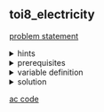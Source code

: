 ## toi8_electricity
[problem statement](https://programming.in.th/tasks/toi8_electricity)

<details>
  <summary>hints</summary>
  <ul>
    <details>
      <summary>hint 1</summary>
      <p>minimize ค่าใช้จ่ายรวม</p>
    </details>
    <details>
      <summary>hint 1.5</summary>
      <p>dynamic programming</p>
    </details>
    <details>
      <summary>hint 2</summary>
      <p>range minimum</p>
    </details>
  </ul>
</details>

<details>
  <summary>prerequisites</summary>
  <ul>
    <li>Dynamic programming</li>
    <li>multiset</li>
    <li>segment tree</li>
    <li>sliding window minimum
      <ul>
        <li>deque</li>
      </ul>
    </li>
  </ul>
</details>

<details>
  <summary>variable definition</summary>
  <p>$N$ - จำนวนแปลงที่ดิน</p>
  <p>$P_i$ - ราคาที่ของแปลง $i$</p>
</details>

<details>
  <summary>solution</summary>
  <p>โจทย์ข้อนี้ให้เราในซื้อที่ดินเพื่อใช้ส่งกระแสไฟ้าจากที่ดิน 1 ไป ที่ดิน $N$ โดยมีเงื่อนไขว่าสถานีที่ติดกันต้องห่างกันไม่เกิน $k$ โดยเราสามารถแก้ด้วย dynamic programming ได้
  <ins>โดยเราจะนิยาม $dp(i)$ เป็นค่าใช้จ่ายน้อยที่สุดในการทำการส่งกระแสไฟฟ้าจากสถานีในที่ดิน 1 ไป สถานีในที่ดิน $i$ โดยระหว่างสถานีใดๆที่ติดกันมีระยะห่าง ≤ $k$</ins> <br>โดย base case ของเราก็คือ $dp(1) = P_1$ และมี recurrence คือ $dp(i) = min(\{dp(j) + P_i\}); \ max(1, \ i-k) ≤ j  < i$ <br>และคำตอบก็คือ $dp(n)$. ซึ่งถ้าเราทำการ loop ปกติจะมี $TC = O(N^2)$ ซึ่งยังไม่ทันภายในเวลาที่กำหนด</p>
  <p align="center"><video src="https://github.com/user-attachments/assets/eb408c30-fded-416b-a4f6-cc40c4880a3b" width="600" autoplay></video></p>
  <details>
    <summary>Deque Sol $(O(N))$</summary>
    <p>เราสามารถ simulate sliding window ได้ด้วย double-ended queue (<code>std::deque</code>) เนื่องจากการ slide ก็เหมือนกับการลบตัวหัว queue แล้วเพิ่มตัวใหม่ เราก็สามารถทำการ <code>pop_front</code> และ <code>push_back</code> ได้ปัญหาก็เหลือว่าเราจะหา minimum ใน deque ยังไงให้เร็ว ซึ่งเราทำได้โดยทำให้ deque เป็น monotonic deque ที่เก็บค่าเรียงจากน้อยไปมาก โดยเราจะทำการ check จากหลังมาหน้าโดยการเปรียบเทียบตัวใน deque กับตัวที่เราจะใส่ ($x$) ถ้า <code>dq.back() >= x</code> เราจะ  <code>pop_back</code> ทำไปเรื่อยจนกว่า <code>dq.back() < x</code> หรือ deque ว่าง. ถ้าเราทำแบบนี้เราจะทำให้ deque เรียงจากน้อยมามาก </p>
    <details>
      <summary>เหตุผลที่เราทำแบบนี้ได้</summary>
      <p>เราอยู่อยู่แล้วว่า element ที่อยู่ใน deque ($x_j$)  มาจาก index $j$ โดยที่ $j < i$ เมื่อให้ $x_i$ เป็น element ที่มาจาก index $i$. ถ้าค่าของ $x_j ≥ x_i$ ก็ไม่มีประโยชน์ที่จะเก็บ $x_j$ ไว้ใน deque เนื่องจาก $x_i$ น้อยกว่า แล้วถ้าในอนาคตมีช่วงที่อาจใช้คำตอบจาก $j$ เราก็สามารถใช้คำตอบจาก $i$ ได้เพราะว่าถ้าช่วงครอบ $j$ ยังไงก็ต้องครอบ $i$ เนื่องจาก $i > j$</p>
    </details>
    <p>TC = $O(N)$ เนื่องจาก element แต่ละตัวถูกใส่เข้า deque และนำออกไม่เกินอย่างละ 1 ครั้ง</p>
    <p>เราจะใช้ monotonic deque นี้ในการช่วยหา $dp(j)$ โดยที่ $i-k ≤ j < i$ เพื่อหาคำตอบ $dp(i)$ โดยเราจะใช้ deque เก็บ indices</p>
    <ol>
      <li>ลบตัวที่ออกนอก window: <br><code>while(!DQ.empty() && DQ.front() < i-k) DQ.pop_front();</code></li>
      <li>หาคำตอบ: <br><code>dp[i] = P_i + ((DQ.empty()) ? 0 : dp[DQ.front()]);</code></li>
      <li>เอาตัวที่ไม่มีประโยชน์ออกเพื่อรักษา monotone: <br><code>while(!DQ.empty() && dp[DQ.back()] >= dp[i]) DQ.pop_back();</code></li>
      <li>update ค่าเข้า deque: <br><code>DQ.push_back(i);</code></li>
    </ol>
  </details>

  <details>
    <summary>Multiset Sol</summary>
    <p>เราสามารถ simulate การทำ sliding window (มองว่าเป็นการลบออก 1 ตัว แล้ว เพิ่ม 1 ตัวใหม่) พร้อมกับการเก็บค่าน้อยที่สุดได้ด้วย std::multiset.  multiset จะใช้เก็บ $dp(j)$ ที่เป็นไปได้ ($j ≥ i-k$) เพื่อใช้ในการหา $dp(i)$. ในแต่ละรอบ $i$ เราจะทำ </p> 
   <ol>
      <li>ลบตัวเก่า: ลบ $dp(j)$ ที่ $j < i-k$ ออก โดนที่เราจะลบ $dp(i-k-1)$ ออกจาก multiset <br><code>ms.erase(ms.find(dp[i-k-1]));</code></li>
      <li>หาคำตอบ: $dp(i) = minimum \ element \ in \ multiset + P_i$  <br><code>dp[i] = *ms.begin() + P[i];</code></li>
      <li>ใส่ตัวใหม่: insert $dp(i)$ เข้า multiset <br><code>ms.insert(dp[i]);</code></li>
    </ol>
    <p>เราทำแบบนี้กับทุก $i$; $1 ≤ i ≤ N$ ทำให้มี TC = $O(NlogN)$</p>
  </details>
</details>

[ac code](empty)
